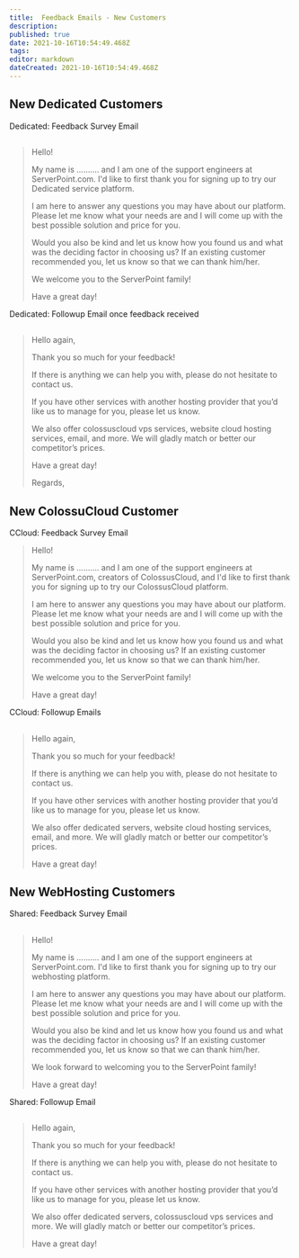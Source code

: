 ```yaml
---
title:  Feedback Emails - New Customers 
description: 
published: true
date: 2021-10-16T10:54:49.468Z
tags: 
editor: markdown
dateCreated: 2021-10-16T10:54:49.468Z
---
```


## New Dedicated Customers
Dedicated: Feedback Survey Email
##


> Hello!
> 
> My name is .......... and I am one of the support engineers at ServerPoint.com. I'd like to first thank you for signing up to try our Dedicated service platform.
> 
> I am here to answer any questions you may have about our platform. Please let me know what your needs are and I will come up with the best possible solution and price for you.
> 
> Would you also be kind and let us know how you found us and what was the deciding factor in choosing us? If an existing customer recommended you, let us know so that we can thank him/her.
> 
> We welcome you to the ServerPoint family!
> 
> Have a great day!


Dedicated: Followup Email once feedback received
##


> Hello again,
> 
> Thank you so much for your feedback!
> 
> If there is anything we can help you with, please do not hesitate to contact us.
> 
> If you have other services with another hosting provider that you’d like us to manage for you, please let us know.
> 
> We also offer colossuscloud vps services, website cloud hosting services, email, and more. We will gladly match or better our competitor’s prices.
> 
> Have a great day!
> 
> Regards,



## New ColossuCloud Customer

CCloud: Feedback Survey Email




> Hello!
> 
> My name is .......... and I am one of the support engineers at ServerPoint.com, creators of ColossusCloud, and I'd like to first thank you for signing up to try our ColossusCloud platform.
> 
> I am here to answer any questions you may have about our platform. Please let me know what your needs are and I will come up with the best possible solution and price for you.
> 
> Would you also be kind and let us know how you found us and what was the deciding factor in choosing us? If an existing customer recommended you, let us know so that we can thank him/her.
> 
> We welcome you to the ServerPoint family!
> 
> Have a great day!



CCloud: Followup Emails
##



> Hello again,
> 
> Thank you so much for your feedback!
> 
> If there is anything we can help you with, please do not hesitate to contact us.
> 
> If you have other services with another hosting provider that you’d like us to manage for you, please let us know.
> 
> We also offer dedicated servers, website cloud hosting services, email, and more. We will gladly match or better our competitor’s prices.
> 
> Have a great day!
> 



## New WebHosting Customers


Shared: Feedback Survey Email
##


> Hello!
> 
> My name is .......... and I am one of the support engineers at ServerPoint.com. I'd like to first thank you for signing up to try our webhosting platform.
> 
> I am here to answer any questions you may have about our platform. Please let me know what your needs are and I will come up with the best possible solution and price for you.
> 
> Would you also be kind and let us know how you found us and what was the deciding factor in choosing us? If an existing customer recommended you, let us know so that we can thank him/her.
> 
> We look forward to welcoming you to the ServerPoint family!
> 
> Have a great day!
> 




Shared: Followup Email
##


> Hello again,
> 
> Thank you so much for your feedback!
> 
> If there is anything we can help you with, please do not hesitate to contact us.
> 
> If you have other services with another hosting provider that you’d like us to manage for you, please let us know.
> 
> We also offer dedicated servers, colossuscloud vps services and more. We will gladly match or better our competitor’s prices.
> 
> Have a great day!




